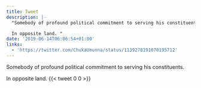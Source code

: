 ```yaml
---
title: Tweet
description: |-
  "Somebody of profound political commitment to serving his constituents.

  In opposite land. "
date: '2019-06-14T06:06:54+01:00'
links:
  - 'https://twitter.com/ChukaUmunna/status/1139278191070195712'
---
```

Somebody of profound political commitment to serving his constituents.

In opposite land. 
      {{< tweet 0 0 >}}
    
